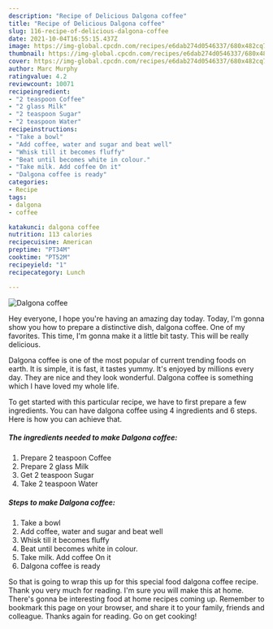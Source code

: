 ```yaml
---
description: "Recipe of Delicious Dalgona coffee"
title: "Recipe of Delicious Dalgona coffee"
slug: 116-recipe-of-delicious-dalgona-coffee
date: 2021-10-04T16:55:15.437Z
image: https://img-global.cpcdn.com/recipes/e6dab274d0546337/680x482cq70/dalgona-coffee-recipe-main-photo.jpg
thumbnail: https://img-global.cpcdn.com/recipes/e6dab274d0546337/680x482cq70/dalgona-coffee-recipe-main-photo.jpg
cover: https://img-global.cpcdn.com/recipes/e6dab274d0546337/680x482cq70/dalgona-coffee-recipe-main-photo.jpg
author: Marc Murphy
ratingvalue: 4.2
reviewcount: 10071
recipeingredient:
- "2 teaspoon Coffee"
- "2 glass Milk"
- "2 teaspoon Sugar"
- "2 teaspoon Water"
recipeinstructions:
- "Take a bowl"
- "Add coffee, water and sugar and beat well"
- "Whisk till it becomes fluffy"
- "Beat until becomes white in colour."
- "Take milk. Add coffee On it"
- "Dalgona coffee is ready"
categories:
- Recipe
tags:
- dalgona
- coffee

katakunci: dalgona coffee 
nutrition: 113 calories
recipecuisine: American
preptime: "PT34M"
cooktime: "PT52M"
recipeyield: "1"
recipecategory: Lunch

---
```



![Dalgona coffee](https://img-global.cpcdn.com/recipes/e6dab274d0546337/680x482cq70/dalgona-coffee-recipe-main-photo.jpg)

Hey everyone, I hope you're having an amazing day today. Today, I'm gonna show you how to prepare a distinctive dish, dalgona coffee. One of my favorites. This time, I'm gonna make it a little bit tasty. This will be really delicious.

Dalgona coffee is one of the most popular of current trending foods on earth. It is simple, it is fast, it tastes yummy. It's enjoyed by millions every day. They are nice and they look wonderful. Dalgona coffee is something which I have loved my whole life.




To get started with this particular recipe, we have to first prepare a few ingredients. You can have dalgona coffee using 4 ingredients and 6 steps. Here is how you can achieve that.

<!--inarticleads1-->

##### The ingredients needed to make Dalgona coffee:

1. Prepare 2 teaspoon Coffee
1. Prepare 2 glass Milk
1. Get 2 teaspoon Sugar
1. Take 2 teaspoon Water




<!--inarticleads2-->

##### Steps to make Dalgona coffee:

1. Take a bowl
1. Add coffee, water and sugar and beat well
1. Whisk till it becomes fluffy
1. Beat until becomes white in colour.
1. Take milk. Add coffee On it
1. Dalgona coffee is ready




So that is going to wrap this up for this special food dalgona coffee recipe. Thank you very much for reading. I'm sure you will make this at home. There's gonna be interesting food at home recipes coming up. Remember to bookmark this page on your browser, and share it to your family, friends and colleague. Thanks again for reading. Go on get cooking!

